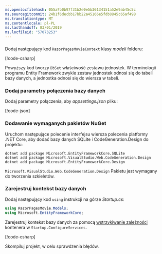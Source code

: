 ```yaml
---
ms.openlocfilehash: 055a7b0b97f31b2e0e5b36134151a52e9ab45c5c
ms.sourcegitcommit: 24b1f6decbb17bb22a45166e5fdb0845c65af498
ms.translationtype: MT
ms.contentlocale: pl-PL
ms.lasthandoff: 03/01/2019
ms.locfileid: "57073253"
---
```

<a name="dc"></a>
### 

Dodaj następujący kod `RazorPagesMovieContext` klasy *modeli* folderu:  

[!code-csharp[](~/tutorials/razor-pages/razor-pages-start/sample/RazorPagesMovie22/Data/RazorPagesMovieContext.cs)]

Powyższy kod tworzy `DbSet` właściwość zestawu jednostek. W terminologii programu Entity Framework zwykle zestaw jednostek odnosi się do tabeli bazy danych, a jednostka odnosi się do wiersza w tabeli.

<a name="cs"></a>

### <a name="add-a-database-connection-string"></a>Dodaj parametry połączenia bazy danych

Dodaj parametry połączenia, aby *appsettings.json* pliku:

[!code-json[](~/tutorials/razor-pages/razor-pages-start/sample/RazorPagesMovie/appsettings_SQLite.json?highlight=8-10)]

### <a name="add-required-nuget-packages"></a>Dodawanie wymaganych pakietów NuGet

Uruchom następujące polecenie interfejsu wiersza polecenia platformy .NET Core, aby dodać bazy danych SQLite i CodeGeneration.Design do projektu:

```console
dotnet add package Microsoft.EntityFrameworkCore.SQLite
dotnet add package Microsoft.VisualStudio.Web.CodeGeneration.Design
dotnet add package Microsoft.EntityFrameworkCore.Design

```

`Microsoft.VisualStudio.Web.CodeGeneration.Design` Pakietu jest wymagany do tworzenia szkieletów.

<a name="reg"></a>

### <a name="register-the-database-context"></a>Zarejestruj kontekst bazy danych

Dodaj następujący kod `using` instrukcji na górze *Startup.cs*:

```csharp
using RazorPagesMovie.Models;
using Microsoft.EntityFrameworkCore;
```

Zarejestruj kontekst bazy danych za pomocą [wstrzykiwanie zależności](xref:fundamentals/dependency-injection) kontenera w `Startup.ConfigureServices`.

[!code-csharp[](~/tutorials/razor-pages/razor-pages-start/sample/RazorPagesMovie22/Startup.cs?name=snippet_UseSqlite&highlight=11-12)]

Skompiluj projekt, w celu sprawdzenia błędów.
